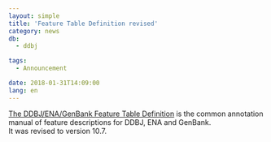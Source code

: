 ```yaml
---
layout: simple
title: 'Feature Table Definition revised'
category: news
db:
  - ddbj

tags:
  - Announcement

date: 2018-01-31T14:09:00
lang: en
---
```


<p><a href="/FT/full_index.html">The DDBJ/ENA/GenBank Feature Table Definition</a> is the common annotation manual of feature descriptions for DDBJ, ENA and GenBank.<br>It was revised to version 10.7.</p>
